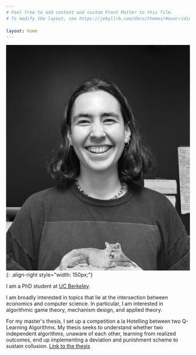 ```yaml
---
# Feel free to add content and custom Front Matter to this file.
# To modify the layout, see https://jekyllrb.com/docs/themes/#overriding-theme-defaults

layout: home
---
```


![image](assets/img/prof_pic.jpg){: .align-right style="width: 150px;"}

I am a PhD student at [UC Berkeley](https://www.econ.berkeley.edu/grad).

I am broadly interested in topics that lie at the intersection between economics and computer science. In particular, I am interested in algorithmic game theory, mechanism design, and applied theory.

For my master's thesis, I set up a competition a la Hotelling between two Q-Learning Algorithms. My thesis seeks to understand whether two independent algorithms, unaware of each other, learning from realized outcomes, end up implementing a deviation and punishment scheme to sustain collusion. [Link to the thesis](https://repositorio.udesa.edu.ar/jspui/handle/10908/22800)